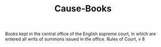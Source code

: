 ---
title: Cause-Books
letter: C
permalink: "/definitions/bld-cause-books.html"
body: Books kept in the central office of the English supreme court, in whlch are
  entered all wrlts of summons issued in the office. Rules of Court, v 8
published_at: '2018-07-07'
source: Black's Law Dictionary 2nd Ed (1910)
layout: post
---